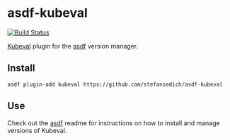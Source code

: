 # asdf-kubeval

[![Build Status](https://travis-ci.com/stefansedich/asdf-kubeval.svg?branch=master)](https://travis-ci.com/stefansedich/asdf-kubeval)

[Kubeval](https://github.com/instrumenta/kubeval) plugin for the [asdf](https://github.com/asdf-vm/asdf) version manager.

## Install

```
asdf plugin-add kubeval https://github.com/stefansedich/asdf-kubeval
```

## Use

Check out the [asdf](https://github.com/asdf-vm/asdf) readme for instructions on how to install and manage versions of Kubeval.
